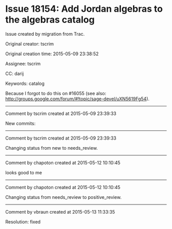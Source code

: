 # Issue 18154: Add Jordan algebras to the algebras catalog

Issue created by migration from Trac.

Original creator: tscrim

Original creation time: 2015-05-09 23:38:52

Assignee: tscrim

CC:  darij

Keywords: catalog

Because I forgot to do this on #16055 (see also: http://groups.google.com/forum/#!topic/sage-devel/uXN5619Fg54).


---

Comment by tscrim created at 2015-05-09 23:39:33

New commits:


---

Comment by tscrim created at 2015-05-09 23:39:33

Changing status from new to needs_review.


---

Comment by chapoton created at 2015-05-12 10:10:45

looks good to me


---

Comment by chapoton created at 2015-05-12 10:10:45

Changing status from needs_review to positive_review.


---

Comment by vbraun created at 2015-05-13 11:33:35

Resolution: fixed
